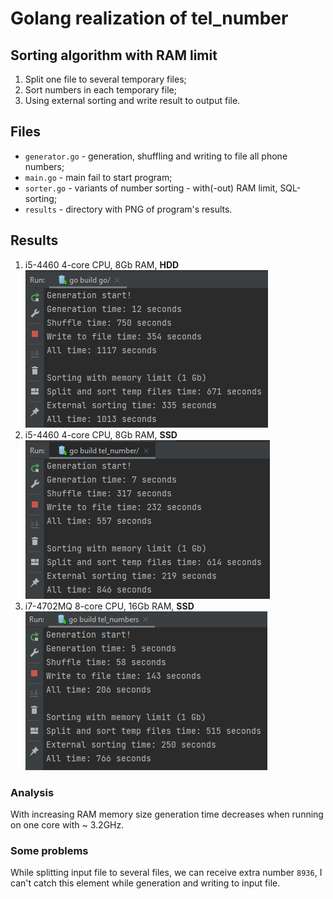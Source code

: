 # Golang realization of tel_number

## Sorting algorithm with RAM limit
1. Split one file to several temporary files;
2. Sort numbers in each temporary file;
3. Using external sorting and write result to output file.


## Files
* `generator.go` - generation, shuffling and writing to file all phone numbers;
* `main.go` - main fail to start program;
* `sorter.go` - variants of number sorting - with(-out) RAM limit, SQL-sorting;
* `results` - directory with PNG of program's results.

## Results
1. i5-4460 4-core CPU, 8Gb RAM, **HDD**
   ![](./results/generation+limit_sorting_HDD.PNG)
2. i5-4460 4-core CPU, 8Gb RAM, **SSD**
   ![](./results/generation+limit_sotring_SSD.PNG)
3. i7-4702MQ 8-core CPU, 16Gb RAM, **SSD**
   ![](./results/generation+limit_sotring_SSD_16Gb.PNG)

### Analysis
With increasing RAM memory size generation time decreases when running on one core with ~ 3.2GHz.

### Some problems
While splitting input file to several files, we can receive extra number `8936`, I can't catch this element while generation and writing to input file.